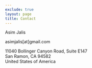 ```yaml
---
exclude: true
layout: page
title: Contact
---
```


Asim Jalis    

asimjalis[at]gmail.com

11040 Bollinger Canyon Road, Suite E147    
San Ramon, CA 94582    
United States of America    



